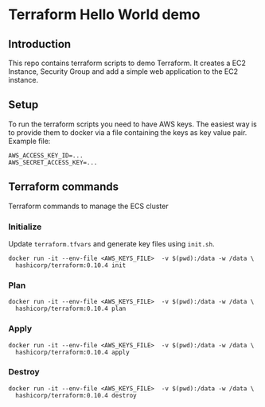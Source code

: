 # Terraform Hello World demo

## Introduction
This repo contains terraform scripts to demo Terraform. It creates a EC2 Instance, Security Group and add a simple web application to the EC2 instance.

## Setup
To run the terraform scripts you need to have AWS keys. The easiest way is to provide them to docker via a file containing the keys as key value pair.
Example file:
```
AWS_ACCESS_KEY_ID=...
AWS_SECRET_ACCESS_KEY=...
```

## Terraform commands
Terraform commands to manage the ECS cluster

### Initialize
Update `terraform.tfvars` and generate key files using `init.sh`.
```
docker run -it --env-file <AWS_KEYS_FILE>  -v $(pwd):/data -w /data \
  hashicorp/terraform:0.10.4 init
```

### Plan
```
docker run -it --env-file <AWS_KEYS_FILE>  -v $(pwd):/data -w /data \
  hashicorp/terraform:0.10.4 plan
```

### Apply
```
docker run -it --env-file <AWS_KEYS_FILE>  -v $(pwd):/data -w /data \
  hashicorp/terraform:0.10.4 apply
```

### Destroy
```
docker run -it --env-file <AWS_KEYS_FILE>  -v $(pwd):/data -w /data \
  hashicorp/terraform:0.10.4 destroy
```
